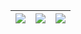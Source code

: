 [<img src="https://www.royvoetman.nl/images/packages/repository-pattern.svg">](https://github.com/RoyVoetman/laravel-repository-pattern) | [<img src="https://www.royvoetman.nl/images/packages/gitlab.svg">](https://github.com/RoyVoetman/flysystem-gitlab-storage) | [<img src="https://www.royvoetman.nl/images/packages/laravel-gitlab.svg">](https://github.com/RoyVoetman/laravel-gitlab-storage/)
:-------------------------:|:-------------------------:|:-------------------------:
